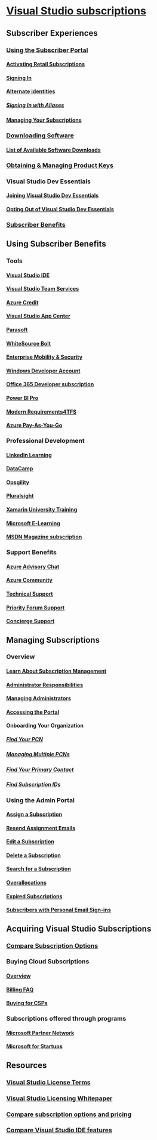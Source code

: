 # [Visual Studio subscriptions](index.md) 
## Subscriber Experiences
### [Using the Subscriber Portal](using-the-subscriber-portal.md)
#### [Activating Retail Subscriptions](activate-store-subscriptions.md)
#### [Signing In](signing-in.md)
#### [Alternate identities](vs-alternate-identity.md)
##### [Signing In with Aliases](aliasing.md)
#### [Managing Your Subscriptions](manage-vs-subscriptions.md)
### [Downloading Software](subscriber-downloads.md)
#### [List of Available Software Downloads](software-download-list.md)
### [Obtaining & Managing Product Keys](product-keys.md)
### Visual Studio Dev Essentials
#### [Joining Visual Studio Dev Essentials](join-dev-essentials.md)
#### [Opting Out of Visual Studio Dev Essentials](leave-vsde.md)
### [Subscriber Benefits](subscriber-benefits.md)
## Using Subscriber Benefits
### Tools
#### [Visual Studio IDE ](vs-ide-benefit.md) 
#### [Visual Studio Team Services](vs-vsts.md)
#### [Azure Credit](vs-azure.md) 
#### [Visual Studio App Center](vs-visual-studio-app-center.md)
#### [Parasoft ](vs-parasoft.md)
#### [WhiteSource Bolt](vs-whitesource.md)
#### [Enterprise Mobility & Security](vs-ems.md)
#### [Windows Developer Account](vs-windows-dev.md)
#### [Office 365 Developer subscription](vs-office-dev.md)
#### [Power BI Pro ](vs-pbi.md)
#### [Modern Requirements4TFS](vs-modernreq.md)
#### [Azure Pay-As-You-Go](vs-azure-payg.md)
### Professional Development
#### [LinkedIn Learning](vs-linkedin-learning.md)
#### [DataCamp](vs-datacamp.md)
#### [Opsgility](vs-opsgility.md)
#### [Pluralsight](vs-pluralsight.md)
#### [Xamarin University Training](vs-xamarin.md)
#### [Microsoft E-Learning](vs-elearn.md)
#### [MSDN Magazine subscription](vs-msdn.md)
### Support Benefits
#### [Azure Advisory Chat](vs-azure-advisory-chat.md)
#### [Azure Community](vs-azure-community.md)
#### [Technical Support](vs-tech-support.md)
#### [Priority Forum Support](vs-priority-support.md)
#### [Concierge Support](vs-concierge-chat.md)
## Managing Subscriptions
### Overview
#### [Learn About Subscription Management](subscription-management-info.md)
#### [Administrator Responsibilities](admin-responsibilities.md)
#### [Managing Administrators](managing-admins.md)
#### [Accessing the Portal](access-admin-portal.md)
#### Onboarding Your Organization
##### [Find Your PCN](find-pcn.md)
##### [Managing Multiple PCNs](multiple-pcns.md)
##### [Find Your Primary Contact](find-primary-contact.md)
##### [Find Subscription IDs](find-subscription-id.md)
### Using the Admin Portal
#### [Assign a Subscription](assign-license.md)
#### [Resend Assignment Emails](resend-assignment-email.md)
#### [Edit a Subscription](edit-license.md)
#### [Delete a Subscription](delete-license.md)
#### [Search for a Subscription](search-license.md)
#### [Overallocations](handle-overclaimed-license.md)
#### [Expired Subscriptions](handle-expired-license.md)
#### [Subscribers with Personal Email Sign-ins](personal-email-sign-ins.md)
## Acquiring Visual Studio Subscriptions
### [Compare Subscription Options](https://www.visualstudio.com/vs/pricing)
### Buying Cloud Subscriptions
#### [Overview](vscloud-overview.md)
#### [Billing FAQ](vscloud-billing-faq.md)
#### [Buying for CSPs](vscloud-csp.md)
### Subscriptions offered through programs
#### [Microsoft Partner Network](program-mpn.md)
#### [Microsoft for Startups](program-startups.md)
## Resources
### [Visual Studio License Terms](vs-license-terms.md)
### [Visual Studio Licensing Whitepaper](http://aka.ms/vslicensing)
### [Compare subscription options and pricing](https://www.visualstudio.com/vs/pricing)
### [Compare Visual Studio IDE features](https://www.visualstudio.com/vs/compare)
